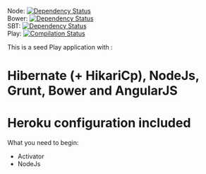Node: [![Dependency Status](https://www.versioneye.com/user/projects/57279c34a0ca35004cf7629b/badge.svg?style=flat)](https://www.versioneye.com/user/projects/57279c34a0ca35004cf7629b)  
Bower: [![Dependency Status](https://www.versioneye.com/user/projects/57279c1fa0ca35004baf7509/badge.svg?style=flat)](https://www.versioneye.com/user/projects/57279c1fa0ca35004baf7509)   
SBT: [![Dependency Status](https://www.versioneye.com/user/projects/57279c29a0ca350034be6303/badge.svg?style=flat)](https://www.versioneye.com/user/projects/57279c29a0ca350034be6303)   
Play: [![Compilation Status](https://travis-ci.org/shiroverlord/Portail-Auto-Eval.svg?branch=master)](https://travis-ci.org/shiroverlord/Portail-Auto-Eval)


This is a seed Play application with :

Hibernate (+ HikariCp), NodeJs, Grunt, Bower and AngularJS
==========================================================

Heroku configuration included
=============================

What you need to begin:
- Activator
- NodeJs
